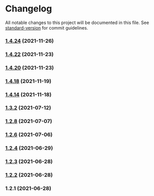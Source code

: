 # Changelog

All notable changes to this project will be documented in this file. See [standard-version](https://github.com/conventional-changelog/standard-version) for commit guidelines.

### [1.4.24](https://github.com/koatty/koatty_trace/compare/v1.4.22...v1.4.24) (2021-11-26)

### [1.4.22](https://github.com/koatty/koatty_trace/compare/v1.4.18...v1.4.22) (2021-11-23)

### [1.4.20](https://github.com/koatty/koatty_trace/compare/v1.4.18...v1.4.20) (2021-11-23)

### [1.4.18](https://github.com/koatty/koatty_trace/compare/v1.3.2...v1.4.18) (2021-11-19)

### [1.4.14](https://github.com/koatty/koatty_trace/compare/v1.3.2...v1.4.14) (2021-11-18)

### [1.3.2](https://github.com/koatty/koatty_trace/compare/v1.2.8...v1.3.2) (2021-07-12)

### [1.2.8](https://github.com/koatty/koatty_trace/compare/v1.2.6...v1.2.8) (2021-07-07)

### [1.2.6](https://github.com/koatty/koatty_trace/compare/v1.2.4...v1.2.6) (2021-07-06)

### [1.2.4](https://github.com/koatty/koatty_trace/compare/v1.2.3...v1.2.4) (2021-06-29)

### [1.2.3](https://github.com/thinkkoa/koatty_trace/compare/v1.2.2...v1.2.3) (2021-06-28)

### [1.2.2](https://github.com/thinkkoa/koatty_trace/compare/v1.2.1...v1.2.2) (2021-06-28)

### 1.2.1 (2021-06-28)

